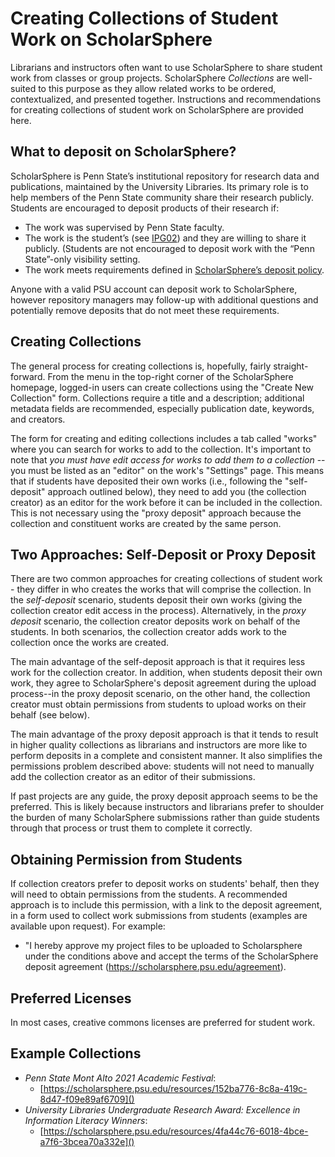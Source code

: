 # Creating Collections of Student Work on ScholarSphere

Librarians and instructors often want to use ScholarSphere to share student work from classes or group projects. ScholarSphere *Collections* are well-suited to this purpose as they allow related works to be ordered, contextualized, and presented together. Instructions and recommendations for creating collections of student work on ScholarSphere are provided here.

## What to deposit on ScholarSphere?

ScholarSphere is Penn State’s institutional repository for research data and publications, maintained by the University Libraries. Its primary role is to help members of the Penn State community share their research publicly. Students are encouraged to deposit products of their research if: 

-   The work was supervised by Penn State faculty. 
-   The work is the student’s (see [IPG02](https://policy.psu.edu/policies/ipg02)) and they are willing to share it publicly. (Students are not encouraged to deposit work with the “Penn State”-only visibility setting.  
-   The work meets requirements defined in [ScholarSphere’s deposit policy](https://scholarsphere.psu.edu/policies#requirements-for-deposit).  
    
Anyone with a valid PSU account can deposit work to ScholarSphere, however repository managers may follow-up with additional questions and potentially remove deposits that do not meet these requirements.

## Creating Collections

The general process for creating collections is, hopefully, fairly straight-forward. From the menu in the top-right corner of the ScholarSphere homepage, logged-in users can create collections using the "Create New Collection" form. Collections require a title and a description; additional metadata fields are recommended, especially publication date, keywords, and creators.

The form for creating and editing collections includes a tab called "works" where you can search for works to add to the collection. It's important to note that *you must have edit access for works to add them to a collection* -- you must be listed as an "editor" on the work's "Settings" page. This means that if students have deposited their own works (i.e., following the "self-deposit" approach outlined below), they need to add you (the collection creator) as an editor for the work before it can be included in the collection. This is not necessary using the "proxy deposit" approach because the collection and constituent works are created by the same person. 

## Two Approaches: Self-Deposit or Proxy Deposit

There are two common approaches for creating collections of student work - they differ in who creates the works that will comprise the collection. In the *self-deposit* scenario, students deposit their own works (giving the collection creator edit access in the process). Alternatively, in the *proxy deposit* scenario, the collection creator  deposits work on behalf of the students. In both scenarios, the collection creator adds work to the collection once the works are created. 

The main advantage of the self-deposit approach is that it requires less work for the collection creator. In addition, when students deposit their own work, they agree to ScholarSphere's deposit agreement during the upload process--in the proxy deposit scenario, on the other hand, the collection creator must obtain permissions from students to upload works on their behalf (see below). 

The main advantage of the proxy deposit approach is that it tends to result in higher quality collections as librarians and instructors are more like to perform deposits in a complete and consistent manner. It also simplifies the permissions problem described above: students will not need to manually add the collection creator as an editor of their submissions. 

If past projects are any guide, the proxy deposit approach seems to be the preferred. This is likely because instructors and librarians prefer to shoulder the burden of many ScholarSphere submissions rather than guide students through that process or trust them to complete it correctly.

## Obtaining Permission from Students

If collection creators prefer to deposit works on students' behalf, then they will need to obtain permissions from the students. A recommended approach is to include this permission, with a link to the deposit agreement, in a form used to collect work submissions from students (examples are available upon request). For example:

 - "I hereby approve my project files to be uploaded to Scholarsphere under the conditions above and accept the terms of the ScholarSphere deposit agreement (https://scholarsphere.psu.edu/agreement).

##  Preferred Licenses 

In most cases, creative commons licenses are preferred for student work. 

## Example Collections

- *Penn State Mont Alto 2021 Academic Festival*: 
	- [https://scholarsphere.psu.edu/resources/152ba776-8c8a-419c-8d47-f09e89af6709]()
- *University Libraries Undergraduate Research Award: Excellence in Information Literacy Winners*: 
	- [https://scholarsphere.psu.edu/resources/4fa44c76-6018-4bce-a7f6-3bcea70a332e]()